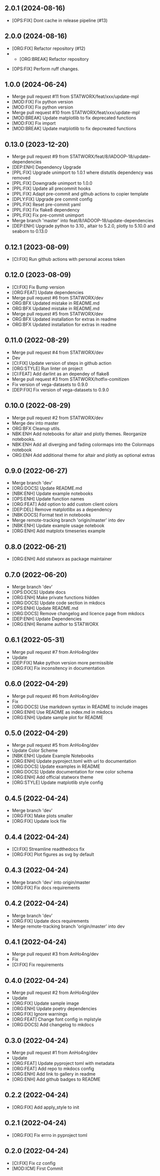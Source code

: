 ## 2.0.1 (2024-08-16)


- [OPS:FIX] Dont cache in release pipeline (#13)

## 2.0.0 (2024-08-16)


- [ORG:FIX] Refactor repository (#12)
- * [ORG:BREAK] Refactor repository

* [OPS:FIX] Perform ruff changes.

## 1.0.0 (2024-06-24)


- Merge pull request #11 from STATWORX/feat/xxx/update-mpl
- [MOD:FIX] Fix python version
- [MOD:FIX] Fix python version
- Merge pull request #10 from STATWORX/feat/xxx/update-mpl
- [MOD:BREAK] Update matplotlib to fix deprecated functions
- [MOD:FIX] Fix import
- [MOD:BREAK] Update matplotlib to fix depcreated functions

## 0.13.0 (2023-12-20)


- Merge pull request #9 from STATWORX/feat/8/IADOOP-18/update-dependencies
- [DEP:ENH] Dependency Upgrade
- [PPL:FIX] Upgrade unimport to 1.0.1 where distutils dependency was removed
- [PPL:FIX] Downgrade unimport to 1.0.0
- [PPL:FIX] Update all precommit hooks
- [PPL:FIX] Adapt pre-commit and github actions to copier template
- [DPLY:FIX] Upgrade pre commit config
- [PPL:FIX] Reset pre-commit yaml
- [PPL:FIX] Fix flake8 dependency
- [PPL:FIX] Fix pre-commit unimport
- Merge branch 'master' into feat/8/IADOOP-18/update-dependencies
- [DEP:ENH] Upgrade python to 3.10., altair to 5.2.0, plotly to 5.10.0 and seaborn to 0.13.0

## 0.12.1 (2023-08-09)


- [CI:FIX] Run github actions with personal access token

## 0.12.0 (2023-08-09)


- [CI:FIX] Fix Bump version
- [ORG:FEAT] Update dependencies
- Merge pull request #6 from STATWORX/dev
- ORG:BFX Updated mistake in README.md
- ORG:BFX Updated mistake in README.md
- Merge pull request #5 from STATWORX/dev
- ORG:BFX Updated installation for extras in readme
- ORG:BFX Updated installation for extras in readme

## 0.11.0 (2022-08-29)


- Merge pull request #4 from STATWORX/dev
- Dev
- [CI:FIX] Update version of steps in github action
- [ORG:STYLE] Run linter on project
- [CI:FEAT] Add darlint as an dependey of flake8
- Merge pull request #3 from STATWORX/hotfix-comitizen
- Fix version of vega-datasets to 0.9.0
- [DEP:FIX] Fix version of vega-datasets to 0.9.0

## 0.10.0 (2022-08-29)


- Merge pull request #2 from STATWORX/dev
- Merge dev into master
- ORG:BFX Cleanup utils.
- NBK:ENH Add notebooks for altair and plotly themes. Reorganize notebooks.
- NBK:ENH Add all diverging and fading colormaps into the Colormaps notebook
- ORG:ENH Add additional theme for altair and plotly as optional extras

## 0.9.0 (2022-06-27)


- Merge branch 'dev'
- [ORG:DOCS] Update README.md
- [NBK:ENH] Update example notebooks
- [OPS:ENH] Update function names
- [ORG:FEAT] Add option to add custom client colors
- [DEP:DEL] Remove matplotlibx as a dependency
- [NBK:DOCS] Format text in notebooks
- Merge remote-tracking branch 'origin/master' into dev
- [NBK:ENH] Update example usage notebook
- [ORG:ENH] Add matplotx timeseries example

## 0.8.0 (2022-06-21)


- [ORG:ENH] Add statworx as package maintainer

## 0.7.0 (2022-06-20)


- Merge branch 'dev'
- [OPS:DOCS] Update docs
- [ORG:ENH] Make private functions hidden
- [ORG:DOCS] Update code section in mkdocs
- [OPS:ENH] Update README.md
- [ORG:DOCS] Remove changelog and licence page from mkdocs
- [DEP:ENH] Update Dependencies
- [ORG:ENH] Rename author to STATWORX

## 0.6.1 (2022-05-31)


- Merge pull request #7 from AnHo4ng/dev
- Update
- [DEP:FIX] Make python version more permissible
- [ORG:FIX] Fix inconsitency in documentation

## 0.6.0 (2022-04-29)


- Merge pull request #6 from AnHo4ng/dev
- Fix
- [ORG:DOCS] Use markdown syntax in README to include images
- [ORG:ENH] Use README as index.md in mkdocs
- [ORG:ENH] Update sample plot for README

## 0.5.0 (2022-04-29)


- Merge pull request #5 from AnHo4ng/dev
- Update Color Scheme
- [NBK:ENH] Update Example Notebooks
- [ORG:ENH] Update pyproject.toml with url to documentation
- [ORG:DOCS] Update examples in README
- [ORG:DOCS] Update documentation for new color schema
- [ORG:ENH] Add official statworx theme
- [ORG:STYLE] Update matplotlib style config

## 0.4.5 (2022-04-24)


- Merge branch 'dev'
- [ORG:FIX] Make plots smaller
- [ORG:FIX] Update lock file

## 0.4.4 (2022-04-24)


- [CI:FIX] Streamline readthedocs fix
- [ORG:FIX] Plot figures as svg by default

## 0.4.3 (2022-04-24)


- Merge branch 'dev' into origin/master
- [ORG:FIX] Fix docs requirements

## 0.4.2 (2022-04-24)


- Merge branch 'dev'
- [ORG:FIX] Update docs requirements
- Merge remote-tracking branch 'origin/master' into dev

## 0.4.1 (2022-04-24)


- Merge pull request #3 from AnHo4ng/dev
- Fix
- [CI:FIX] Fix requirements

## 0.4.0 (2022-04-24)


- Merge pull request #2 from AnHo4ng/dev
- Update
- [ORG:FIX] Update sample image
- [ORG:ENH] Update poetry dependencies
- [ORG:FIX] Ignore warnings
- [ORG:FEAT] Change font config in mplstyle
- [ORG:DOCS] Add changelog to mkdocs

## 0.3.0 (2022-04-24)


- Merge pull request #1 from AnHo4ng/dev
- Update
- [ORG:FEAT] Update pyproject toml with metadata
- [ORG:FEAT] Add repo to mkdocs config
- [ORG:ENH] Add link to gallery in readme
- [ORG:ENH] Add github badges to README

## 0.2.2 (2022-04-24)


- [ORG:FIX] Add apply_style to init

## 0.2.1 (2022-04-24)


- [ORG:FIX] Fix errro in pyproject toml

## 0.2.0 (2022-04-24)


- [CI:FIX] Fix cz config
- [MOD:ICM] First Commit
